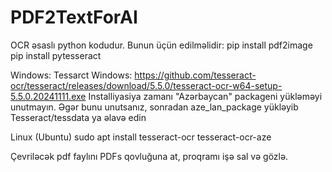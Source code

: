 # PDF2TextForAI


OCR əsaslı python kodudur.
Bunun üçün edilməlidir:
pip install pdf2image
pip install pytesseract

Windows:
Tessarct
Windows: https://github.com/tesseract-ocr/tesseract/releases/download/5.5.0/tesseract-ocr-w64-setup-5.5.0.20241111.exe
Installiyasiya zamanı "Azərbaycan" packageni yükləməyi unutmayın. Əgər bunu unutsanız, sonradan aze_lan_package yükləyib Tesseract/tessdata ya əlavə edin


Linux (Ubuntu) 
sudo apt install tesseract-ocr tesseract-ocr-aze

Çevriləcək pdf faylını PDFs qovluğuna at, proqramı işə sal və gözlə. 
